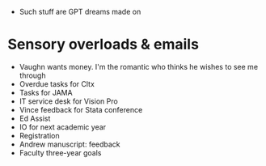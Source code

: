 - Such stuff are GPT dreams made on

# Sensory overloads & emails

- Vaughn wants money. I'm the romantic who thinks he wishes to see me through
- Overdue tasks for Cltx
- Tasks for JAMA 
- IT service desk for Vision Pro
- Vince feedback for Stata conference
- Ed Assist
- IO for next academic year
- Registration
- Andrew manuscript: feedback
- Faculty three-year goals
